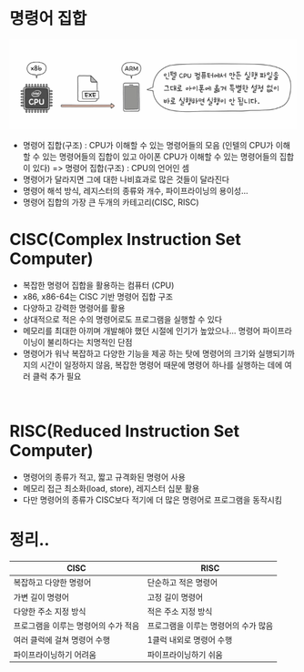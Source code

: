 # 명령어 집합
![alt text](../CPU/image/image-18.png)
- 명령어 집합(구조) : CPU가 이해할 수 있는 명령어들의 모음
(인텔의 CPU가 이해할 수 있는 명령어들의 집합이 있고 아이폰  CPU가 이해할 수 있는 명령어들의 집합이 있다)
=> 명령어 집합(구조) : CPU의 언어인 셈
- 명령어가 달라지면 그에 대한 나비효과로 많은 것들이 달라진다
- 명령어 해석 방식, 레지스터의 종류와 개수, 파이프라이닝의 용이성...
- 명령어 집합의 가장 큰 두개의 카테고리(CISC, RISC)

# CISC(Complex Instruction Set Computer)
- 복잡한 명령어 집합을 활용하는 컴퓨터 (CPU)
- x86, x86-64는 CISC 기반 명령어 집합 구조
- 다양하고 강력한 명령어를 활용
- 상대적으로 적은 수의 명령어로도 프로그램을 실행할 수 있다
- 메모리를 최대한 아끼며 개발해야 했던 시절에 인기가 높았으나... 명령어 파이프라이닝이 불리하다는 치명적인 단점
- 명령어가 워낙 복잡하고 다양한 기능을 제공 하는 탓에 명령어의 크기와 실행되기까지의 시간이 일정하지 않음, 복잡한 명령어 때문에 명령어 하나를 실행하는 데에 여러 클럭 추가 필요
<br>

# RISC(Reduced Instruction Set Computer)
- 명령어의 종류가 적고, 짧고 규격화된 명령어 사용
- 메모리 접근 최소화(load, store), 레지스터 십분 활용
- 다만 명령어의 종류가 CISC보다 적기에 더 많은 명령어로 프로그램을 동작시킴

# 정리..
| CISC | RISC |
| ---- | ---- |
| 복잡하고 다양한 명령어 | 단순하고 적은 명령어 |
| 가변 길이 명령어 | 고정 길이 명령어 |
| 다양한 주소 지정 방식 | 적은 주소 지정 방식 |
| 프로그램을 이루는 명령어의 수가 적음 | 프로그램을 이루는 명령어의 수가 많음 |
| 여러 클럭에 걸쳐 명령어 수행 | 1클럭 내외로 명령어 수행 |
| 파이프라이닝하기 어려움 | 파이프라이닝하기 쉬움|
